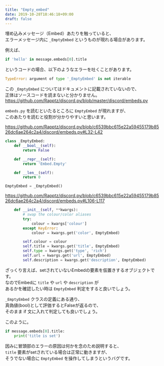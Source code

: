 ```yaml
---
title: "Empty_embed"
date: 2019-10-28T18:46:18+09:00
draft: false
---
```


埋め込みメッセージ（Embed）あたりを触っていると、  
エラーメッセージ内に `_EmptyEmbed` というものが現れる場合があります。

例えば、

```python
if 'hello' in message.embeds[0].title
```

というコードの場合、以下のようなエラーを吐くことがあります。

```python
TypeError: argument of type '_EmptyEmbed' is not iterable
```

この `_EmptyEmbed` についてはドキュメントに記載されていないので、  
正体はソースコードを読まないと分かりません。  
https://github.com/Rapptz/discord.py/blob/master/discord/embeds.py

`embeds.py` を読むといたるところに `EmptyEmbed` が現れますが、  
このあたりを読むと役割が分かりやすいと思います。

https://github.com/Rapptz/discord.py/blob/c6539bbc615e22a59455179b8526dc6ae264c2a4/discord/embeds.py#L32-L42

```python
class _EmptyEmbed:
    def __bool__(self):
        return False

    def __repr__(self):
        return 'Embed.Empty'

    def __len__(self):
        return 0

EmptyEmbed = _EmptyEmbed()
```

https://github.com/Rapptz/discord.py/blob/c6539bbc615e22a59455179b8526dc6ae264c2a4/discord/embeds.py#L106-L117

```python
    def __init__(self, **kwargs):
        # swap the colour/color aliases
        try:
            colour = kwargs['colour']
        except KeyError:
            colour = kwargs.get('color', EmptyEmbed)

        self.colour = colour
        self.title = kwargs.get('title', EmptyEmbed)
        self.type = kwargs.get('type', 'rich')
        self.url = kwargs.get('url', EmptyEmbed)
        self.description = kwargs.get('description', EmptyEmbed)
```

ざっくり言えば、setされていないEmbedの要素を仮置きするオブジェクトです。  
なのでEmbedに `title` や `url` や `description` が  
あるかを確認したい時は `EmptyEmbed` 判定をすると良いでしょう。

`_EmptyEmbed` クラスの定義にある通り、  
真偽値(bool)として評価するとFalseが返るので、  
そのまま if 文に入れて判定しても良いでしょう。

このように。

```python
if message.embeds[0].title:
    print('title is set')
```

因みに冒頭部のエラーの原因は何かを念のため説明すると、  
`title` 要素がsetされている場合は正常に動きますが、  
そうでない場合に `EmptyEmbed` を操作してしまうというバグです。
